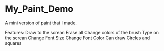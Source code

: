 # My_Paint_Demo
A mini version of paint that I made.

Features:
Draw to the screan
Erase all
Change colors of the brush
Type on the screan
Change Font Size
Change Font Color
Can draw Circles and squares
